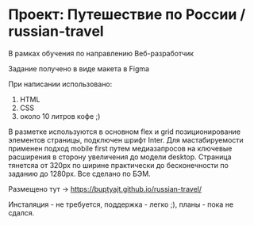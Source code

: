 # Проект: Путешествие по России / russian-travel
В рамках обучения по направлению Веб-разработчик

Задание получено в виде макета в Figma

При написании использовано:
1. HTML
2. CSS
3. около 10 литров кофе ;)

В разметке используются в основном flex и grid позиционирование элементов страницы, подключен шрифт Inter. Для мастабируемости применен подход mobile first путем медиазапросов на ключевые расширения в сторону увеличения до модели desktop. Страница тянетсяа от 320px по ширине практически до бесконечности по заданию до 1280px. Все сделано по БЭМ.

Размещено тут -> https://buptyajt.github.io/russian-travel/

Инсталяция - не требуется, поддержка - легко ;), планы - пока не сдался.
